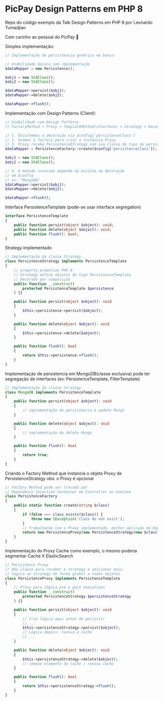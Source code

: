 # PicPay Design Patterns em PHP 8
Repo do código exemplo da Talk Design Patterns em PHP 8 por Leonardo Tumadjian

Com carinho ao pessoal do PicPay 💚

Simples implementação:

```php
// Implementação de persistencia genérica em banco:

// Usabilidade básica sem implementação
$dataMapper = new Persistence();

$obj1 = new StdClass();
$obj2 = new StdClass();

$dataMapper->persist($obj1);
$dataMapper->delete($obj2);

$dataMapper->flush();
```

Implementação com Design Patterns (Client):

```php
// Usabilidade com Design Patterns
// FactoryMethod > Proxy > TemplateMethod(interface) > Strategy > Decorator

// 1. Escolhemos a decoração via $config['persistenceClass']
// 2. Usamos o factory para criar a instância Proxy
// 3. Proxy recebe PersistenceStrategy com sua classe de tipo de persistencia
$dataMapper = PersistenceFactory::create($config['persistenceClass']);

$obj1 = new StdClass();
$obj2 = new StdClass();

// 4. O método invocado depende da escolha da decoração
// em $config
// ex: "MongoDB"
$dataMapper->persist($obj1);
$dataMapper->delete($obj2);

$dataMapper->flush();
```

Interface PersistenceTemplate (pode-se usar interface segregation)
```php
interface PersistenceTemplate
{
    public function persist(object $object): void;
    public function delete(object $object): void;
    public function flush(): bool;
}
```

Strategy implementado
```php
// Implementação da classe Strategy
class PersistenceStrategy implements PersistenceTemplate
{
    // property promotion PHP 8
    // Strategy define objetos do tipo PersistenceTemplate
    // Decorado por composição
    public function __construct(
        protected PersistenceTemplate $persistence
    ) {}

    public function persist(object $object): void
    {
        $this->persistence->persist($object);
    }

    public function delete(object $object): void
    {
        $this->persistence->delete($object);
    }

    public function flush(): bool
    {
        return $this->persistence->flush();
    }
}
```

Implementação de persistencia em MongoDB(classe exclusiva) pode ter segregação de interfaces (ex: PersistenceTemplate, FilterTemplate)
```php
// Implementação da classe Strategy
class MongoDB implements PersistenceTemplate
{    
    public function persist(object $object): void
    {
        // implementação de persistencia e update Mongo
    }

    public function delete(object $object): void
    {
        // implementação de delete Mongo
    }

    public function flush(): bool
    {
        return true;
    }
}
```

Criando o Factory Method que instancia o objeto Proxy de PersistenceStrategy
obs: o Proxy é opcional
```php
// Factory Method pode ser trocado por 
// Dependency Injection Container em Controller ou UseCase
class PersistenceFactory
{
    public static function create(string $class)
    {
        if (false === class_exists($class)) {
            throw new \Exception('Class do not exist');
        }
        // Trabalhando com o Proxy implementado, melhor aplicado em Dependency Injection Container
        return new PersistenceProxy(new PersistenceStrategy(new $class));
    }
}
```
Implementação do Proxy Cache como exemplo, o mesmo poderia segmentar
Cache X ElasticSearch
```php
// Persistence Proxy
// Uma classe para receber o strategy e adicionar mais
// lógica ao Strategy de forma global a todos objetos
class PersistenceProxy implements PersistenceTemplate
{
    // Proxy para lógica pré e post executions
    public function __construct(
        protected PersistenceStrategy $persistenceStrategy
    ) {}

    public function persist(object $object): void
    {
        // Crie lógica aqui antes de persistir
        // ...
        $this->persistenceStrategy->persist($object);
        // Lógica depois: renova o cache
        // ...
    }

    public function delete(object $object): void
    {
        $this->persistenceStrategy->delete($object);
        // remove elemento do cache / renova cache
    }

    public function flush(): bool
    {
        return $this->persistenceStrategy->flush();
    }
}
```
